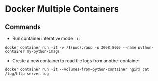 # Docker Multiple Containers

## Commands

- Run container interative mode `-it`
```prompt
docker container run -it -v /$(pwd):/app -p 3008:8000 --name python-container my-python-image
```

- Create a new container to read the logs from another container
```prompt
docker container run -it --volumes-from=python-container nginx cat /log/http-server.log
```
